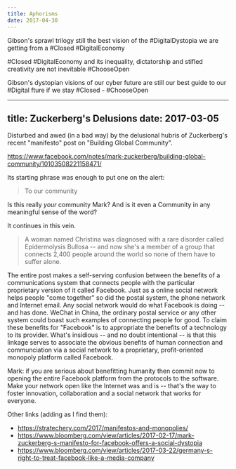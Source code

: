 ```yaml
---
title: Aphorisms
date: 2017-04-30
---
```


Gibson's sprawl trilogy still the best vision of the #DigitalDystopia we are getting from a #Closed #DigitalEconomy

#Closed #DigitalEconomy and its inequality, dictatorship and stifled creativity are not inevitable #ChooseOpen

Gibson's dystopian visions of our cyber future are still our best guide to our #Digital fture if we stay #Closed - #ChooseOpen

---
title: Zuckerberg's Delusions
date: 2017-03-05 
---

Disturbed and awed (in a bad way) by the delusional hubris of Zuckerberg's recent "manifesto" post on "Building Global Community".

https://www.facebook.com/notes/mark-zuckerberg/building-global-community/10103508221158471/

Its starting phrase was enough to put one on the alert:

> To our community

Is this really *your* community Mark? And is it even a Community in any meaningful sense of the word?

It continues in this vein.

> A woman named Christina was diagnosed with a rare disorder called Epidermolysis Bullosa -- and now she's a member of a group that connects 2,400 people around the world so none of them have to suffer alone.

The entire post makes a self-serving confusion between the benefits of a communications system that connects people with the particular proprietary version of it called Facebook. Just as a online social network helps people "come together" so did the postal system, the phone network and Internet email. Any social network would do what Facebook is doing -- and has done. WeChat in China, the ordinary postal service or any other system could boast such examples of connecting people for good. To claim these benefits for "Facebook" is to appropriate the benefits of a technology to its provider. What's insidious -- and no doubt intentional -- is that this linkage serves to associate the obvious benefits of human connection and communciation via a social network to a proprietary, profit-oriented monopoly platform called Facebook.

Mark: if you are serious about benefitting humanity then commit now to opening the entire Facebook platform from the protocols to the software. Make your network open like the Internet was and is -- that's the way to foster innovation, collaboration and a social network that works for everyone.

Other links (adding as I find them):

* https://stratechery.com/2017/manifestos-and-monopolies/
* https://www.bloomberg.com/view/articles/2017-02-17/mark-zuckerberg-s-manifesto-for-facebook-offers-a-social-dystopia
* https://www.bloomberg.com/view/articles/2017-03-22/germany-s-right-to-treat-facebook-like-a-media-company

